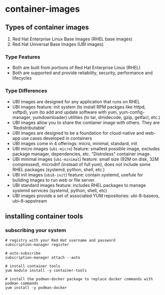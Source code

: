 # container-images

## Types of container images
1. Red Hat Enterprise Linux Base Images (RHEL base images)
1. Red Hat Universal Base Images (UBI images)

### Type Features
- Both are built from portions of Red Hat Enterprise Linux (RHEL)
- Both are supported and provide reliability, security, performance and lifecycles

### Type Differences
- UBI images are designed for any application that runs on RHEL
- UBI images feature: init system (to install RPM packges like httpd, vsftpd), yum (to add and update software with yum, yum-config-manager, yumdownloader) utilities (to tar, dmidecode, gzip, getfacl, etc.)
- UBI images allow you to share the contianer image with others. They are 'Redistributable'
- UBI images are designed to be a foundation for cloud-native and web-app use cases developed in containers
- UBI images come in 4 offerings: micro, minimal, standard, init
- UBI micro images (`ubi-micro`) feature: smallest possible image, excludes package manager, dependencies, etc. "Distroless" container image.
- UBI minimal images (`ubi-minimal`) feature: small size (92M on disk, 32M compressed), microdnf (instead of full yum), does not include some RHEL packages (systemd, python, shell, etc.)
- UBI init images (`ubi8-init`) feature: contain systemd, usefule for building images to run web or file server.
- UBI standard images feature: includes RHEL packages to manage systemd services (systemd, python, shell, etc)
- UBI images provide a set of associated YUM repositories: ubi-8-baseos, ubi-8-appstream

## installing container tools

### subscribing your system

```
# registry with your Red Hat username and password
subscription-manager register

# auto-subscribe
subscription-manager attach --auto

# install container tools
yum module install -y container-tools

# install the podman-docker package to replace docker commands with podman commands
yum install -y podman-docker
```

